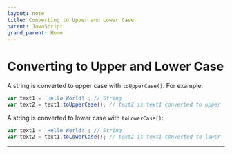```yaml
---
layout: note
title: Converting to Upper and Lower Case
parent: JavaScript
grand_parent: Home
---
```


# Converting to Upper and Lower Case

A string is converted to upper case with `toUpperCase()`. For example:

```js
var text1 = 'Hello World!'; // String
var text2 = text1.toUpperCase(); // text2 is text1 converted to upper
```

A string is converted to lower case with `toLowerCase()`:

```js
var text1 = 'Hello World!'; // String
var text2 = text1.toLowerCase(); // text2 is text1 converted to lower
```

---
